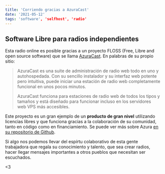 ```yaml
---
title: 'Corriendo gracias a AzuraCast'
date: '2021-05-12'
tags: 'software', 'selfhost', 'radio'
---
```


## Software Libre para radios independientes

Esta radio online es posible gracias a un proyecto FLOSS (Free, Libre and open source software) que se llama [AzuraCast](https://azuracast.com). En palabras de su propio sitio:

> AzuraCast es una suite de administración de radio web todo en uno y autohospedada.
> Con su sencillo instalador y su interfaz web potente pero intuitiva, 
> puede iniciar una estación de radio web completamente funcional
> en unos pocos minutos.
> 
> AzuraCast funciona para estaciones de radio web de todos los tipos y tamaños
> y está diseñado para funcionar incluso en los servidores web VPS más accesibles.

Este proyecto es un gran ejemplo de un **producto de gran nivel** utilizando licencias libres y que funciona gracias a la colaboración de su comunidad, tanto en código como en financiamiento. Se puede ver más sobre Azura [en su repositorio de Github](https://github.com/AzuraCast/AzuraCast).

Si algo nos podemos llevar del espírtu colaborativo de esta gente trabajadora que regala su conocimiento y talento, que sea crear radios, hacer llegar mensajes importantes a otros pueblos que necesitan ser escuchados.

<3